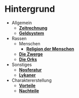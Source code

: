 # Hintergrund

- Allgemein
    - [**Zeitrechnung**](./zeitrechnung.md)
    - [**Geldsystem**](./geldsystem.md)
- Rassen
    - Menschen
        - [**Religion der Menschen**](./religionen/menschen.md)
    - [**Die Zwerge**](./völker/zwerge.md)
    - [**Die Orks**](./völker/orks.md)
- Sonstiges
    - [**Nosferatur**](./nosferatu.md)
    - [**Lykaner**](./lykaner.md)
- Charaktererstellung
    - [**Vorteile**](https://draconisnoctis.github.io/dragosia/vorteile)
    - [**Nachteile**](https://draconisnoctis.github.io/dragosia/nachteile)
